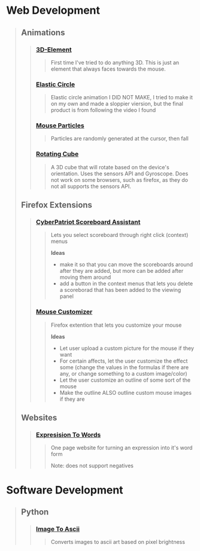# Web Development
> ## Animations
>> ### [3D-Element](/Web-Development/Animations/3D-Element/)
>>> First time I've tried to do anything 3D. This is just an element that always faces towards the mouse.
>>
>> ### [Elastic Circle](/Web-Development/Animations/Elastic-Circle)
>>> Elastic circle animation I DID NOT MAKE, I tried to make it on my own and made a sloppier viersion, but the final product is from following the video I found
>>
>> ### [Mouse Particles](/Web-Development/Animations/Mouse-Particles/)
>>> Particles are randomly generated at the cursor, then fall
>>
>> ### [Rotating Cube](/Web-Development/Animations/Rotating-Cube/)
>>> A 3D cube that will rotate based on the device's orientation. Uses the sensors API and Gyroscope. Does not work on some browsers, such as firefox, as they do not all supports the sensors API.
>
> ## Firefox Extensions
>> ### [CyberPatriot Scoreboard Assistant](/Web-Development/Firefox-Extensions/CyberPatriot-Scoreboard-Assistant/)
>>> Lets you select scoreboard through right click (context) menus
>>>
>>> **Ideas**
>>>
>>> - make it so that you can move the scoreboards around after they are added, but more can be added after moving them around
>>> - add a button in the context menus that lets you delete a scoreborad that has been added to the viewing panel
>>
>> ### [Mouse Customizer](/Web-Development/Firefox-Extensions/Mouse-Customizer)
>>> Firefox extention that lets you customize your mouse
>>>
>>> **Ideas**
>>> - Let user upload a custom picture for the mouse if they want
>>> - For certain affects, let the user customize the effect some (change the values in the formulas if there are any, or change something to a custom image/color)
>>> - Let the user customize an outline of some sort of the mouse
>>> - Make the outline ALSO outline custom mouse images if they are 
>
> ## Websites
>> ### [Expresision To Words](/Web-Development/Websites/Expression-To-Words)
>>> One page website for turning an expression into it's word form
>>>
>>> Note: does not support negatives


# Software Development
> ## Python
>> ### [Image To Ascii](/Software-Development/Python/Img-to-ascii)
>>> Converts images to ascii art based on pixel brightness